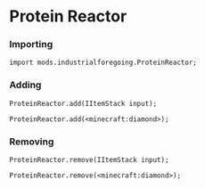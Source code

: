 # Protein Reactor

### Importing

```zenscript
import mods.industrialforegoing.ProteinReactor;
```

### Adding

```zenscript
ProteinReactor.add(IItemStack input);

ProteinReactor.add(<minecraft:diamond>);
```

### Removing

```zenscript
ProteinReactor.remove(IItemStack input);

ProteinReactor.remove(<minecraft:diamond>);
```